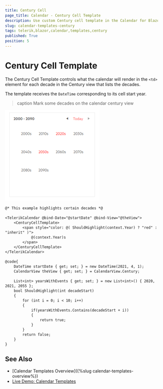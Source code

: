 ```yaml
---
title: Century Cell
page_title: Calendar - Century Cell Template
description: Use custom Century cell template in the Calendar for Blazor.
slug: calendar-templates-century
tags: telerik,blazor,calendar,templates,century
published: True
position: 5
---
```


# Century Cell Template

The Century Cell Template controls what the calendar will render in the `<td>` element for each decade in the Century view that lists the decades.

The template receives the `DateTime` corresponding to its cell start year.

>caption Mark some decades on the calendar century view

![calendar century cell template](images/calendar-century-template.png)

````RAZOR
@* This example highlights certain decades *@

<TelerikCalendar @bind-Date="@startDate" @bind-View="@theView">
    <CenturyCellTemplate>
        <span style="color: @( ShouldHighlight(context.Year) ? "red" : "inherit" )">
            @(context.Year)s
        </span>
    </CenturyCellTemplate>
</TelerikCalendar>

@code{
    DateTime startDate { get; set; } = new DateTime(2021, 4, 1);
    CalendarView theView { get; set; } = CalendarView.Century;

    List<int> yearsWithEvents { get; set; } = new List<int>() { 2020, 2021, 2055 };
    bool ShouldHighlight(int decadeStart)
    {
        for (int i = 0; i < 10; i++)
        {
            if(yearsWithEvents.Contains(decadeStart + i))
            {
                return true;
            }
        }
        return false;
    }
}
````


## See Also

 * [Calendar Templates Overview]({%slug calendar-templates-overview%})
 * [Live Demo: Calendar Templates](https://demos.telerik.com/blazor-ui/calendar/templates)
 

